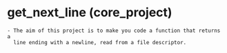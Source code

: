 # 	get_next_line (core_project)

	- The aim of this project is to make you code a function that returns a 
	  line ending with a newline, read from a file descriptor.
